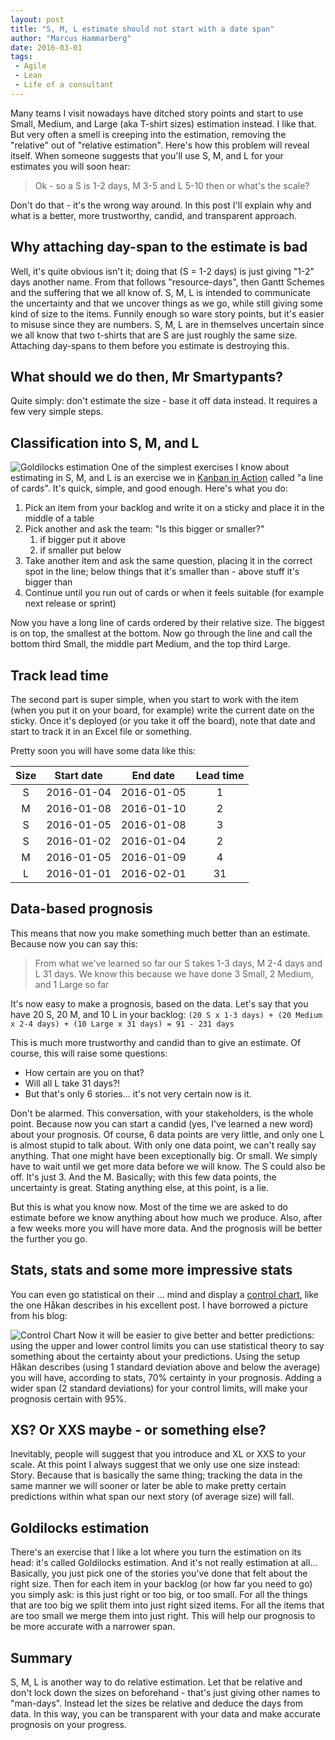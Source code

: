 ```yaml
---
layout: post
title: "S, M, L estimate should not start with a date span"
author: "Marcus Hammarberg"
date: 2016-03-01
tags:
 - Agile
 - Lean
 - Life of a consultant
---
```


Many teams I visit nowadays have ditched story points and start to use Small, Medium, and Large (aka T-shirt sizes) estimation instead. I like that. But very often a smell is creeping into the estimation, removing the "relative" out of "relative estimation". Here's how this problem will reveal itself. When someone suggests that you'll use S, M, and L for your estimates you will soon hear:

> Ok - so a S is 1-2 days, M 3-5 and L 5-10 then or what's the scale?

Don't do that - it's the wrong way around. In this post I'll explain why and what is a better, more trustworthy, candid, and transparent approach.

## Why attaching day-span to the estimate is bad

Well, it's quite obvious isn't it; doing that (S = 1-2 days) is just giving "1-2" days another name. From that follows "resource-days", then Gantt Schemes and the suffering that we all know of. S, M, L is intended to communicate the uncertainty and that we uncover things as we go, while still giving some kind of size to the items. Funnily enough so ware story points, but it's easier to misuse since they are numbers. S, M, L are in themselves uncertain since we all know that two t-shirts that are S are just roughly the same size. Attaching day-spans to them before you estimate is destroying this.

## What should we do then, Mr Smartypants?

Quite simply: don't estimate the size - base it off data instead. It requires a few very simple steps.

## Classification into S, M, and L

![Goldilocks estimation](https://pixabay.com/en/road-distance-landscape-horizon-348544/)
One of the simplest exercises I know about estimating in S, M, and L is an exercise we in [Kanban in Action](http://bit.ly/theKanbanBook) called "a line of cards". It's quick, simple, and good enough. Here's what you do:

1. Pick an item from your backlog and write it on a sticky and place it in the middle of a table
2. Pick another and ask the team: "Is this bigger or smaller?"
    1. if bigger put it above
    2. if smaller put below
3. Take another item and ask the same question, placing it in the correct spot in the line; below things that it's smaller than - above stuff it's bigger than
4. Continue until you run out of cards or when it feels suitable (for example next release or sprint)

Now you have a long line of cards ordered by their relative size. The biggest is on top, the smallest at the bottom. Now go through the line and call the bottom third Small, the middle part Medium, and the top third Large.

## Track lead time

The second part is super simple, when you start to work with the item (when you put it on your board, for example) write the current date on the sticky. Once it's deployed (or you take it off the board), note that date and start to track it in an Excel file or something.

Pretty soon you will have some data like this:

| Size  | Start date | End date | Lead time |
| :---------:  | :---------------------: | :------------: | :---------: |
| S |  2016-01-04 |  2016-01-05 | 1 |
| M |  2016-01-08 |  2016-01-10 | 2 |
| S |  2016-01-05 |  2016-01-08 | 3 |
| S |  2016-01-02 |  2016-01-04 | 2 |
| M |  2016-01-05 |  2016-01-09 | 4 |
| L |  2016-01-01 |  2016-02-01 | 31 |

## Data-based prognosis

This means that now you make something much better than an estimate. Because now you can say this:

> From what we've learned so far our S takes 1-3 days, M 2-4 days and L 31 days. We know this because we have done 3 Small, 2 Medium, and 1 Large so far

It's now easy to make a prognosis, based on the data. Let's say that you have 20 S, 20 M, and 10 L in your backlog: `(20 S x 1-3 days) + (20 Medium x 2-4 days) + (10 Large x 31 days) = 91 - 231 days`

This is much more trustworthy and candid than to give an estimate. Of course, this will raise some questions:

* How certain are you on that?
* Will all L take 31 days?!
* But that's only 6 stories... it's not very certain now is it.

Don't be alarmed. This conversation, with your stakeholders, is the whole point. Because now you can start a candid (yes, I've learned a new word) about your prognosis. Of course, 6 data points are very little, and only one L is almost stupid to talk about. With only one data point, we can't really say anything. That one might have been exceptionally big. Or small. We simply have to wait until we get more data before we will know. The S could also be off. It's just 3. And the M. Basically; with this few data points, the uncertainty is great. Stating anything else, at this point, is a lie.

But this is what you know now. Most of the time we are asked to do estimate before we know anything about how much we produce. Also, after a few weeks more you will have more data. And the prognosis will be better the further you go.

## Stats, stats and some more impressive stats

You can even go statistical on their ... mind and display a [control chart](https://hakanforss.wordpress.com/2011/06/23/control-chart-how-to-create-one-in-excel-2010/), like the one Håkan describes in his excellent post. I have borrowed a picture from his blog:

![Control Chart](https://hakanforss.files.wordpress.com/2011/06/formatedfeaturecontrolchart_thumb.png?)
Now it will be easier to give better and better predictions: using the upper and lower control limits you can use statistical theory to say something about the certainty about your predictions. Using the setup Håkan describes (using 1 standard deviation above and below the average) you will have, according to stats, 70% certainty in your prognosis. Adding a wider span (2 standard deviations) for your control limits, will make your prognosis certain with 95%.

## XS? Or XXS maybe - or something else?

Inevitably, people will suggest that you introduce and XL or XXS to your scale. At this point I always suggest that we only use one size instead: Story. Because that is basically the same thing; tracking the data in the same manner we will sooner or later be able to make pretty certain predictions within what span our next story (of average size) will fall.

## Goldilocks estimation

There's an exercise that I like a lot where you turn the estimation on its head: it's called Goldilocks estimation. And it's not really estimation at all... Basically, you just pick one of the stories you've done that felt about the right size. Then for each item in your backlog (or how far you need to go) you simply ask: is this just right or too big, or too small. For all the things that are too big we split them into just right sized items. For all the items that are too small we merge them into just right. This will help our prognosis to be more accurate with a narrower span.

## Summary

S, M, L is another way to do relative estimation. Let that be relative and don't lock down the sizes on beforehand - that's just giving other names to "man-days". Instead let the sizes be relative and deduce the days from data. In this way, you can be transparent with your data and make accurate prognosis on your progress.
